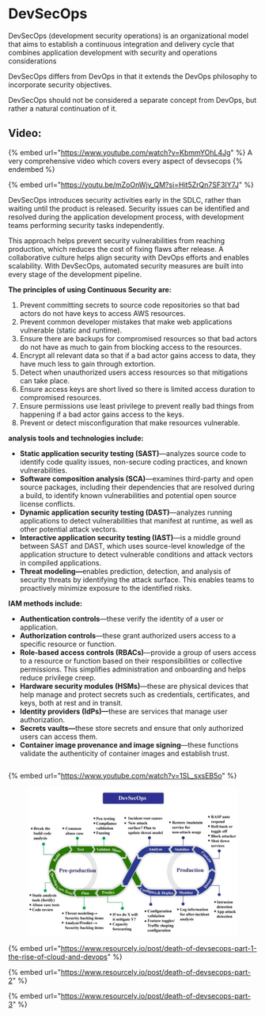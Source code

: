 # DevSecOps

DevSecOps (development security operations) is an organizational model that aims to establish a continuous integration and delivery cycle that combines application development with security and operations considerations

DevSecOps differs from DevOps in that it extends the DevOps philosophy to incorporate security objectives.

DevSecOps should not be considered a separate concept from DevOps, but rather a natural continuation of it.

## Video:

{% embed url="https://www.youtube.com/watch?v=KbmmYOhL4Jg" %}
A very comprehensive video which covers every aspect of devsecops
{% endembed %}

{% embed url="https://youtu.be/mZoOnWjv_QM?si=Hit5ZrQn7SF3IY7J" %}

DevSecOps introduces security activities early in the SDLC, rather than waiting until the product is released. Security issues can be identified and resolved during the application development process, with development teams performing security tasks independently.

This approach helps prevent security vulnerabilities from reaching production, which reduces the cost of fixing flaws after release. A collaborative culture helps align security with DevOps efforts and enables scalability. With DevSecOps, automated security measures are built into every stage of the development pipeline.

**The principles of using Continuous Security are:**

1. Prevent committing secrets to source code repositories so that bad actors do not have keys to access AWS resources.
2. Prevent common developer mistakes that make web applications vulnerable (static and runtime).
3. Ensure there are backups for compromised resources so that bad actors do not have as much to gain from blocking access to the resources.&#x20;
4. Encrypt all relevant data so that if a bad actor gains access to data, they have much less to gain through extortion.
5. Detect when unauthorized users access resources so that mitigations can take place.&#x20;
6. Ensure access keys are short lived  so there is limited access duration to compromised resources.
7. Ensure permissions use least privilege to prevent really bad things from happening if a bad actor gains access to the keys.
8. Prevent or detect misconfiguration that make resources vulnerable.





**analysis tools and technologies include:**

* **Static application security testing (SAST)**—analyzes source code to identify code quality issues, non-secure coding practices, and known vulnerabilities.&#x20;
* **Software composition analysis (SCA)**—examines third-party and open source packages, including their dependencies that are resolved during a build, to identify known vulnerabilities and potential open source license conflicts.&#x20;
* **Dynamic application security testing (DAST)**—analyzes running applications to detect vulnerabilities that manifest at runtime, as well as other potential attack vectors.
* **Interactive application security testing (IAST)**—is a middle ground between SAST and DAST, which uses source-level knowledge of the application structure to detect vulnerable conditions and attack vectors in compiled applications.
* **Threat modeling—**&#x65;nables prediction, detection, and analysis of security threats by identifying the attack surface. This enables teams to proactively minimize exposure to the identified risks.



**IAM methods include:**

* **Authentication controls**—these verify the identity of a user or application.&#x20;
* **Authorization controls**—these grant authorized users access to a specific resource or function.
* **Role-based access controls (RBACs)**—provide a group of users access to a resource or function based on their responsibilities or collective permissions. This simplifies administration and onboarding and helps reduce privilege creep.&#x20;
* **Hardware security modules (HSMs)**—these are physical devices that help manage and protect secrets such as credentials, certificates, and keys, both at rest and in transit.
* **Identity providers (IdPs)—**&#x74;hese are services that manage user authorization.
* **Secrets vaults—**&#x74;hese store secrets and ensure that only authorized users can access them.
* **Container image provenance and image signing**—these functions validate the authenticity of container images and establish trust.

```
```

{% embed url="https://www.youtube.com/watch?v=1SL_sxsEB5o" %}

<figure><img src="../../.gitbook/assets/image (1) (1) (1) (1) (1) (1) (1) (1) (1) (1) (1) (1) (1) (1) (1).png" alt=""><figcaption></figcaption></figure>

{% embed url="https://www.resourcely.io/post/death-of-devsecops-part-1-the-rise-of-cloud-and-devops" %}

{% embed url="https://www.resourcely.io/post/death-of-devsecops-part-2" %}

{% embed url="https://www.resourcely.io/post/death-of-devsecops-part-3" %}
